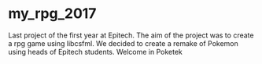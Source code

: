 # my_rpg_2017
Last project of the first year at Epitech. The aim of the project was to create a rpg game using libcsfml. We decided to create a remake of Pokemon using heads of Epitech students. Welcome in Poketek
